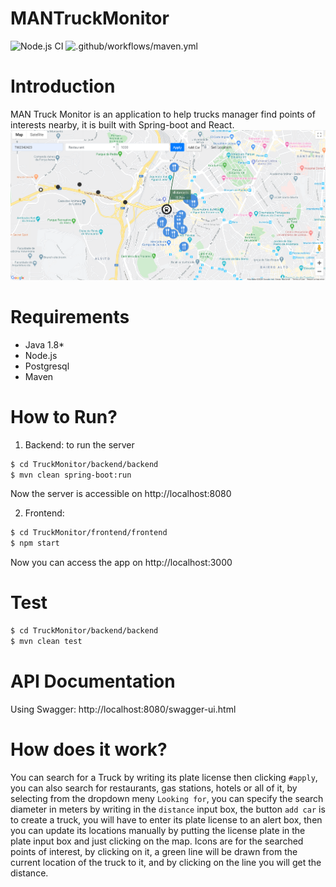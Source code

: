 # MANTruckMonitor
![Node.js CI](https://github.com/MustafaKhalil-IST/MANTruckMonitor/workflows/Node.js%20CI/badge.svg)
![.github/workflows/maven.yml](https://github.com/MustafaKhalil-IST/MANTruckMonitor/workflows/.github/workflows/maven.yml/badge.svg)

# Introduction
MAN Truck Monitor is an application to help trucks manager find points of interests nearby, it is built with Spring-boot and React.
![Image](https://github.com/MustafaKhalil-IST/MANTruckMonitor/blob/master/snip.PNG)
# Requirements
  - Java 1.8*
  - Node.js
  - Postgresql
  - Maven
  
# How to Run?
  1. Backend: to run the server
```sh
$ cd TruckMonitor/backend/backend
$ mvn clean spring-boot:run
```
Now the server is accessible on http://localhost:8080

  2. Frontend: 
```sh
$ cd TruckMonitor/frontend/frontend
$ npm start
```
Now you can access the app on http://localhost:3000

# Test

```sh
$ cd TruckMonitor/backend/backend
$ mvn clean test
```

# API Documentation
Using Swagger: http://localhost:8080/swagger-ui.html

# How does it work?
You can search for a Truck by writing its plate license then clicking `#apply`, you can also search for restaurants, gas stations, hotels or all of it, by selecting from the dropdown meny `Looking for`, you can specify the search diameter in meters by writing in the `distance` input box, the button `add car` is to create a truck, you will have to enter its plate license to an alert box, then you can update its locations manually by putting the license plate in the plate input box and just clicking on the map.
Icons are for the searched points of interest, by clicking on it, a green line will be drawn from the current location of the truck to it, and by clicking on the line you will get the distance.
